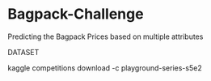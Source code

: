 # Bagpack-Challenge
Predicting the Bagpack Prices based on multiple attributes


DATASET

kaggle competitions download -c playground-series-s5e2
